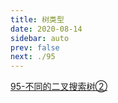 ```yaml
---
title: 树类型
date: 2020-08-14
sidebar: auto
prev: false
next: ./95
---
```


[95-不同的二叉搜索树②](./95)


<!-- ---
title: 【leetcode】 95 - 不同的二叉搜索树 II 中等
date: 2020-08-14
sidebar: auto
prev: ./
next: false
---

## 一、题干

## 二、思路


## 三、解法 -->
